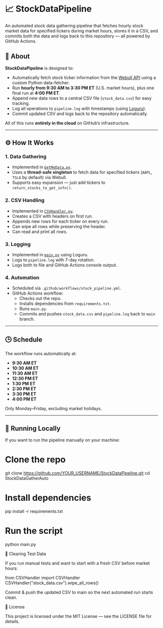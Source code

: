 # 📈 StockDataPipeline

An automated stock data gathering pipeline that fetches hourly stock market data for specified tickers during market hours, stores it in a CSV, and commits both the data and logs back to this repository — all powered by GitHub Actions.

## 📜 About

**StockDataPipeline** is designed to:
- Automatically fetch stock ticker information from the [Webull API](https://www.webull.com/) using a custom Python data-fetcher.
- Run **hourly from 9:30 AM to 3:30 PM ET** (U.S. market hours), plus one final run at **4:00 PM ET**.
- Append new data rows to a central CSV file (`stock_data.csv`) for easy tracking.
- Log all operations to `pipeline.log` with timestamps (using [Loguru](https://github.com/Delgan/loguru)).
- Commit updated CSV and logs back to the repository automatically.

All of this runs **entirely in the cloud** on GitHub’s infrastructure.

---

## ⚙️ How It Works

### 1. **Data Gathering**
- Implemented in [`GetMeData.py`](GetMeData.py).
- Uses a **thread-safe singleton** to fetch data for specified tickers (`AAPL`, `TSLA` by default) via Webull.
- Supports easy expansion — just add tickers to `return_stocks_to_get_info()`.

### 2. **CSV Handling**
- Implemented in [`CSVHandler.py`](CSVHandler.py).
- Creates a CSV with headers on first run.
- Appends new rows for each ticker on every run.
- Can wipe all rows while preserving the header.
- Can read and print all rows.

### 3. **Logging**
- Implemented in [`main.py`](main.py) using Loguru.
- Logs to `pipeline.log` with 7-day rotation.
- Logs both to file and GitHub Actions console output.

### 4. **Automation**
- Scheduled via `.github/workflows/stock_pipeline.yml`.
- GitHub Actions workflow:
  - Checks out the repo.
  - Installs dependencies from `requirements.txt`.
  - Runs `main.py`.
  - Commits and pushes `stock_data.csv` and `pipeline.log` back to `main` branch.

---

## 🕒 Schedule

The workflow runs automatically at:
- **9:30 AM ET**
- **10:30 AM ET**
- **11:30 AM ET**
- **12:30 PM ET**
- **1:30 PM ET**
- **2:30 PM ET**
- **3:30 PM ET**
- **4:00 PM ET**

Only Monday–Friday, excluding market holidays.

---




## 🚀 Running Locally

If you want to run the pipeline manually on your machine:


# Clone the repo
git clone https://github.com/YOUR_USERNAME/StockDataPipeline.git
cd StockDataGatherAuto

# Install dependencies
pip install -r requirements.txt

# Run the script
python main.py

🧹 Clearing Test Data

If you run manual tests and want to start with a fresh CSV before market hours:

from CSVHandler import CSVHandler
CSVHandler("stock_data.csv").wipe_all_rows()


Commit & push the updated CSV to main so the next automated run starts clean.

📝 License

This project is licensed under the MIT License — see the LICENSE file for details.

